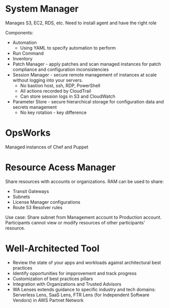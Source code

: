 # System Manager
Manages S3, EC2, RDS, etc.
Need to install agent and have the right role

Components:
* Automation
  * Using YAML to specify automation to perform
* Run Command
* Inventory
* Patch Manager - apply patches and scan managed instances for patch compliance and configuration inconsistencies
* Session Manager - secure remote management of instances at scale without logging into your servers. 
  * No bastion host, ssh, RDP, PowerShell
  * All actions recorded by CloudTrail
  * Can store session logs in S3 and CloudWatch
* Parameter Store - secure hierarchical storage for configuration data and secrets management
  * No key rotation - key difference

# OpsWorks
Managed instances of Chef and Puppet

# Resource Acess Manager
Share resources with accounts or organizations. RAM can be used to share:
* Transit Gateways
* Subnets
* License Manager configurations
* Route 53 Resolver rules

Use case: Share subnet from Management account to Production account. Participants cannot view or modify resources of other participants' resource.

# Well-Architected Tool
* Review the state of your apps and workloads against architectural best practices
* Identify opportunities for impprovement and track progress
* Customization of best practices pillars
* Integration with Organizations and Trusted Advisors
* WA Lenses extends guidance to specific industry and tech domains: Serverless Lens, SaaS Lens, FTR Lens (for Independent Software Vendors) in AWS Partnet Network
